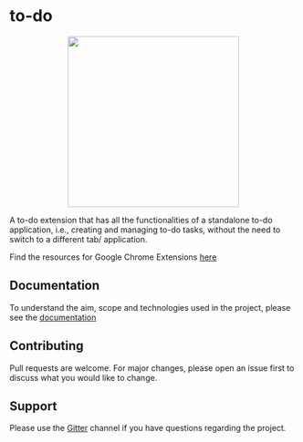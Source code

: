 # to-do


<p align="center" width="100%">
    <img width="300" src="https://github.com/the-browser-toolbox/to-do/blob/main/icon.jpg"> 
</p>

A to-do extension that has all the functionalities of a standalone to-do application, i.e., creating and managing to-do tasks, without the need to switch to a different tab/ application.

Find the resources for Google Chrome Extensions [here](https://github.com/the-browser-toolbox/docs/wiki)

## Documentation
To understand the aim, scope and technologies used in the project, please see the [documentation](https://github.com/the-browser-toolbox/docs)

## Contributing
Pull requests are welcome. For major changes, please open an issue first to discuss what you would like to change.

## Support

Please use the [Gitter](https://gitter.im/the-browser-toolbox/community) channel if you have questions regarding the project.
